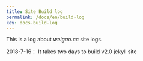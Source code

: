 ```yaml
---
title: Site Build log
permalink: /docs/en/build-log
key: docs-build-log
---
```


This is a log about *weigao.cc* site logs.

2018-7-16： It takes two days to build v2.0 jekyll site

<!--more-->
